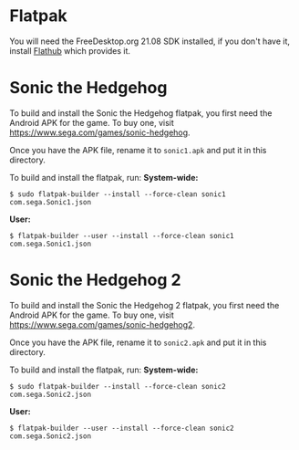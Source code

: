 # Flatpak

You will need the FreeDesktop.org 21.08 SDK installed, if you don't have it,
install [Flathub](https://flathub.org/) which provides it.

# Sonic the Hedgehog

To build and install the Sonic the Hedgehog flatpak, you first need the Android
APK for the game. To buy one, visit https://www.sega.com/games/sonic-hedgehog.

Once you have the APK file, rename it to `sonic1.apk` and put it in this
directory.

To build and install the flatpak, run:
**System-wide:**
```
$ sudo flatpak-builder --install --force-clean sonic1 com.sega.Sonic1.json
```
**User:**
```
$ flatpak-builder --user --install --force-clean sonic1 com.sega.Sonic1.json
```

# Sonic the Hedgehog 2

To build and install the Sonic the Hedgehog 2 flatpak, you first need the Android
APK for the game. To buy one, visit https://www.sega.com/games/sonic-hedgehog2.

Once you have the APK file, rename it to `sonic2.apk` and put it in this
directory.

To build and install the flatpak, run:
**System-wide:**
```
$ sudo flatpak-builder --install --force-clean sonic2 com.sega.Sonic2.json
```
**User:**
```
$ flatpak-builder --user --install --force-clean sonic2 com.sega.Sonic2.json
```